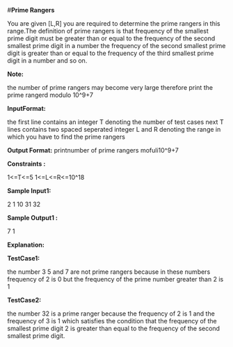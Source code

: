 #<b>Prime Rangers</b>

You are given [L,R] you are required to determine the prime rangers in this range.The definition of prime rangers is that frequency of the smallest prime digit must be greater than or equal to the frequency of the second smallest prime digit in a number the frequency of the second smallest prime digit is greater than or equal to the frequency of the third smallest prime digit in a number and so on.

<b>Note:</b>

the number of prime rangers may become very large therefore print the prime rangerd modulo 10^9+7

<b>InputFormat:</b>

the first line contains an integer T denoting the number of test cases
next T lines contains two spaced seperated integer L and R denoting the range in which you have to find the prime rangers

<b>Output Format:</b>
printnumber of prime rangers mofuli10^9+7

<b>Constraints :</b>

1<=T<=5
1<=L<=R<=10^18

<b>Sample Input1:</b>

2
1 10
31 32

<b>Sample Output1 :</b>

7
1

<b>Explanation:</b>

<b>TestCase1:</b>

the number 3 5 and 7 are not prime rangers because in these numbers frequency of 2 is 0 but the frequency of the prime number greater than 2 is 1

<b>TestCase2:</b>

the number 32 is a prime ranger because the frequency of 2 is 1 and the frequency of 3 is 1 which satisfies the condition that the frequency of the smallest prime digit 2 is greater than equal to the frequency of the second smallest prime digit.
